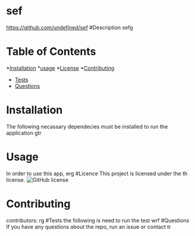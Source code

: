 # sef
  https://github.com/undefined/sef
  #Description
  sefg
  # Table of Contents
  *[Installation](#installation)
  *[usage](#usage)
  *[License](#license)
  *[Contributing](#contributing)
  * [Tests](#tests)
  * [Questions](#questions)
  # Installation
  The following necassary dependecies must be installed to run the application
  gtr
  # Usage 
  In order to use this app, erg
  #Licence
  This project is licensed under the th license.
  ![GitHub license](https://img.shields.io/badge/license-MIT-blue.svg)
  #  Contributing
  contributors: rg
  #Tests
  the following is need to run the test wrf
  #Questions
  If you have any questions about the repo, run an issue or contact tr



